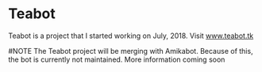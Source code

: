 # Teabot
Teabot is a project that I started working on July, 2018.
Visit www.teabot.tk

#NOTE
The Teabot project will be merging with Amikabot. Because of this, the bot is currently not maintained. More information coming soon
